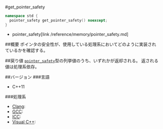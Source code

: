 #get_pointer_safety
```cpp
namespace std {
  pointer_safety get_pointer_safety() noexcept;
}
```
* pointer_safety[link /reference/memory/pointer_safety.md]

##概要
ポインタの安全性が、使用している処理系においてどのように実装されているかを確認する。


##戻り値
[`pointer_safety`](/reference/memory/pointer_safety.md)型の列挙値のうち、いずれかが返却される。 
返される値は処理系依存。


##バージョン
###言語
- C++11

###処理系
- [Clang](/implementation#clang.md):
- [GCC](/implementation#gcc.md):
- [ICC](/implementation#icc.md):
- [Visual C++](/implementation#visual_cpp.md):


